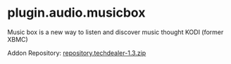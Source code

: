 plugin.audio.musicbox
=====================

Music box is a new way to listen and discover music thought KODI (former XBMC)

Addon Repository: [repository.techdealer-1.3.zip](https://git.io/vMVxL)
